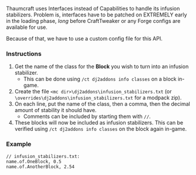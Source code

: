Thaumcraft uses Interfaces instead of Capabilities to handle its infusion stabilizers.  Problem is, interfaces have to be patched on EXTREMELY early in the loading phase, _long_ before CraftTweaker or any Forge configs are available for use.

Because of that, we have to use a custom config file for this API.

### Instructions
1. Get the name of the class for the **Block** you wish to turn into an infusion stabilizer.
   * This can be done using `/ct dj2addons info classes` on a block in-game.
2. Create the file `<mc dir>\dj2addons\infusion_stabilizers.txt` (or `\overrides\dj2addons\infusion_stabilizers.txt` for a modpack zip).
3. On each line, put the name of the class, then a comma, then the decimal amount of stability it should have.
    * Comments can be included by starting them with `//`.
4. These blocks will now be included as infusion stabilizers. This can be verified using `/ct dj2addons info classes` on the block again in-game.
### Example
```
// infusion_stabilizers.txt:
name.of.OneBlock, 0.5
name.of.AnotherBlock, 2.54
```
